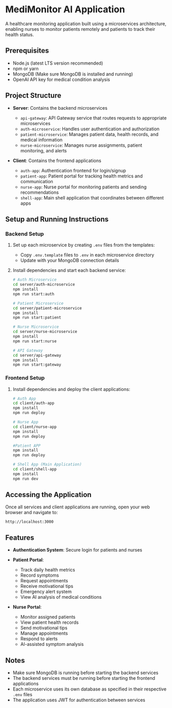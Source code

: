 # MediMonitor AI Application

A healthcare monitoring application built using a microservices architecture, enabling nurses to monitor patients remotely and patients to track their health status.

## Prerequisites

- Node.js (latest LTS version recommended)
- npm or yarn
- MongoDB (Make sure MongoDB is installed and running)
- OpenAI API key for medical condition analysis

## Project Structure

- **Server**: Contains the backend microservices
  - `api-gateway`: API Gateway service that routes requests to appropriate microservices
  - `auth-microservice`: Handles user authentication and authorization
  - `patient-microservice`: Manages patient data, health records, and medical information
  - `nurse-microservice`: Manages nurse assignments, patient monitoring, and alerts

- **Client**: Contains the frontend applications
  - `auth-app`: Authentication frontend for login/signup
  - `patient-app`: Patient portal for tracking health metrics and communication
  - `nurse-app`: Nurse portal for monitoring patients and sending recommendations
  - `shell-app`: Main shell application that coordinates between different apps

## Setup and Running Instructions

### Backend Setup

1. Set up each microservice by creating `.env` files from the templates:
   - Copy `.env.template` files to `.env` in each microservice directory
   - Update with your MongoDB connection details

2. Install dependencies and start each backend service:

   ```bash
   # Auth Microservice
   cd server/auth-microservice
   npm install
   npm run start:auth

   # Patient Microservice
   cd server/patient-microservice
   npm install
   npm run start:patient

   # Nurse Microservice
   cd server/nurse-microservice
   npm install
   npm run start:nurse

   # API Gateway
   cd server/api-gateway
   npm install
   npm run start:gateway
   ```

### Frontend Setup

1. Install dependencies and deploy the client applications:

   ```bash
   # Auth App
   cd client/auth-app
   npm install
   npm run deploy

   # Nurse App
   cd client/nurse-app
   npm install
   npm run deploy

   #Patient APP
   npm install
   npm run deploy
   
   # Shell App (Main Application)
   cd client/shell-app
   npm install
   npm run dev
   ```

## Accessing the Application

Once all services and client applications are running, open your web browser and navigate to:
```
http://localhost:3000
```

## Features

- **Authentication System**: Secure login for patients and nurses
- **Patient Portal**: 
  - Track daily health metrics
  - Record symptoms
  - Request appointments
  - Receive motivational tips
  - Emergency alert system
  - View AI analysis of medical conditions

- **Nurse Portal**:
  - Monitor assigned patients
  - View patient health records
  - Send motivational tips
  - Manage appointments
  - Respond to alerts
  - AI-assisted symptom analysis

## Notes

- Make sure MongoDB is running before starting the backend services
- The backend services must be running before starting the frontend applications
- Each microservice uses its own database as specified in their respective `.env` files
- The application uses JWT for authentication between services 